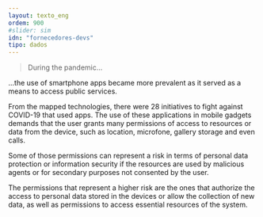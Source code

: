 ```yaml
---
layout: texto_eng
ordem: 900
#slider: sim
idn: "fornecedores-devs"
tipo: dados
---
```


> During the pandemic...

...the use of smartphone apps became more prevalent as it served as a means to access public services.

From the mapped technologies, there were 28 initiatives to fight against COVID-19 that used apps. The use of these applications in mobile gadgets demands that the user grants many permissions of access to resources or data from the device, such as location, microfone, gallery storage and even calls.

Some of those permissions can represent a risk in terms of personal data protection or information security if the resources are used by malicious agents or for secondary purposes not consented by the user.

The permissions that represent a higher risk are the ones that authorize the access to personal data stored in the devices or allow the collection of new data, as well as permissions to access essential resources of the system.
